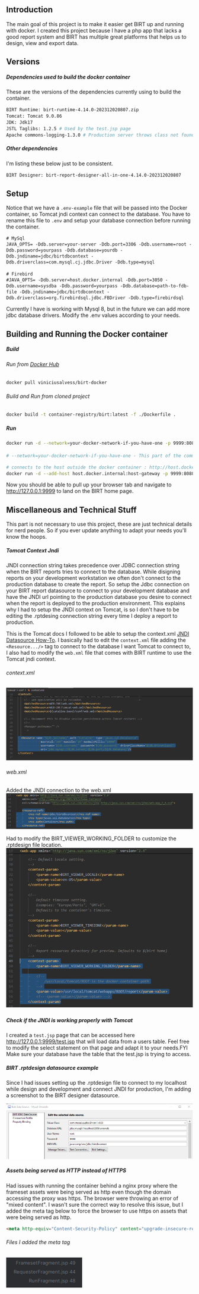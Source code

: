 ## Introduction

The main goal of this project is to make it easier get BIRT up and running with docker.
I created this project because I have a php app that lacks a good report system and BIRT has multiple great platforms that helps us to design, view and export data.

## Versions

##### Dependencies used to build the docker container
These are the versions of the dependencies currently using to build the container. 
```sh
BIRT Runtime: birt-runtime-4.14.0-202312020807.zip
Tomcat: Tomcat 9.0.86
JDK: Jdk17
JSTL Taglibs: 1.2.5 # Used by the test.jsp page
Apache commons-logging-1.3.0 # Production server throws class not found exception without it
```

##### Other dependencies
I'm listing these below just to be consistent.
```txt
BIRT Designer: birt-report-designer-all-in-one-4.14.0-202312020807
```

## Setup
Notice that we have a ```.env-example``` file that will be passed into the Docker container, so Tomcat jndi context can connect to the database.
You have to rename this file to ```.env``` and setup your database connection before running the container.

```
# MySql
JAVA_OPTS= -Ddb.server=your-server -Ddb.port=3306 -Ddb.username=root -Ddb.password=yourpass -Ddb.database=yourdb -Ddb.jndiname=jdbc/birtdbcontext -Ddb.driverclass=com.mysql.cj.jdbc.Driver -Ddb.type=mysql

# Firebird
#JAVA_OPTS= -Ddb.server=host.docker.internal -Ddb.port=3050 -Ddb.username=sysdba -Ddb.password=yourpass -Ddb.database=path-to-fdb-file -Ddb.jndiname=jdbc/birtdbcontext -Ddb.driverclass=org.firebirdsql.jdbc.FBDriver -Ddb.type=firebirdsql
```

Currently I have is working with Mysql 8, but in the future we can add more jdbc database drivers. 
Modify the .env values according to your needs.

## Building and Running the Docker container

##### Build

###### Run from [Docker Hub](https://hub.docker.com/r/viniciusalvess/birt-docker)
```sh
docker pull viniciusalvess/birt-docker
```

###### Build and Run from cloned project
```sh
docker build -t container-registry/birt:latest -f ./Dockerfile .
```
##### Run

```sh
docker run -d --network=your-docker-network-if-you-have-one -p 9999:8080 --name birt --env-file ./Docker/birt/.env -v /your-volume-path:/usr/local/tomcat/webapps/ROOT/report container-registry/birt:latest

# --network=your-docker-network-if-you-have-one - This part of the command can be removed if you don't use a separate docker netowork. but if you are connecting to the hosting physical machine from the container, you may need the command below
```

```sh
# connects to the host outside the docker container : http://host.docker.internal:9999/
docker run -d --add-host host.docker.internal:host-gateway -p 9999:8080 --name birt --env-file ./Docker/birt/.env -v  /your-volume-path:/usr/local/tomcat/webapps/ROOT/report container-registry/birt-docker:latest
```


Now you should be able to pull up your browser tab and navigate to http://127.0.0.1:9999 to land on the BIRT home page.

## Miscellaneous and Technical Stuff

This part is not necessary to use this project, these are just technical details for nerd people. So if you ever update anything to adapt your needs you'll know the hoops.

##### Tomcat Context Jndi

JNDI connection string takes precedence over JDBC connection string when the BIRT reports tries to connect to the database. While disigning  reports on your development workstation we often don't connect to the production database to create the report. So setup the Jdbc connection on your BIRT report datasource to connect to your development database and have the JNDI url pointing to the production database you desire to connect when the report is deployed to the production environment.
This explains why I had to setup the JNDI context on Tomcat, is so I don't have to be editing the .rptdesing connection string every time I deploy a report to production.

This is the Tomcat docs I followed to be able to setup the context.xml [JNDI Datasource How-To](https://tomcat.apache.org/tomcat-9.0-doc/jndi-datasource-examples-howto.html). 
I basically had to edit the ```context.xml``` file adding the ```<Resource.../>``` tag to connect to the database I want Tomcat to connect to, I also had to modify the ```web.xml``` file that comes with BIRT runtime to use the Tomcat jndi context. 

###### context.xml 

![context.xml](./docs/assets/img/context.xml-modification.png "Modification of context.xml")

###### web.xml 

Added the JNDI connection to the web.xml
![web.xml](./docs/assets/img/web.xml-modification.png "Modification of web.xml")

Had to modify the BIRT_VIEWER_WORKING_FOLDER to customize the .rptdesign file location.
![BIRT_VIEWER_WORKING_FOLDER](./docs/assets/img/web.xml-modification1.png "Modification of BIRT_VIEWER_WORKING_FOLDER path")

#####

##### Check if the JNDI is working properly with Tomcat
I created a ```test.jsp``` page that can be accessed here http://127.0.0.1:9999/test.jsp that will load data from a users table. Feel free to modify the select statement on that page and adapt it to your needs.FYI Make sure your database have the table that the test.jsp is trying to access.

##### BIRT .rptdesign datasource example

Since I had issues setting up the .rptdesign file to connect to my localhost while design and development and connect JNDI for production, I'm adding a screenshot to the BIRT designer datasource.

![Birt Datasource Example](./docs/assets/img/birt-datasource-example.png "Birt Datasource Example for JDBC and JNDI")

##### Assets being served as HTTP instead of HTTPS
Had issues with running the container behind a nginx proxy where the frameset assets were being served as http even though the domain accessing the proxy was https. The browser were throwing an error of "mixed content".
I wasn't sure the correct way to resolve this issue, but I added the meta tag below to force the browser to use https on assets that were being served as http.

```html
<meta http-equiv="Content-Security-Policy" content="upgrade-insecure-requests">
```
###### Files I added the meta tag
![Modified files with the meta tag](./docs/assets/img/meta-tag-mixed-content.png "Modified files with the meta tag")